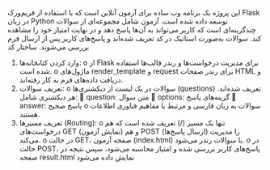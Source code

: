 این پروژه یک برنامه وب ساده برای آزمون آنلاین است که با استفاده از فریم‌ورک Flask در زبان Python توسعه داده شده است. آزمون شامل مجموعه‌ای از سوالات چندگزینه‌ای است که کاربر می‌تواند به آن‌ها پاسخ دهد و در نهایت امتیاز خود را مشاهده کند. سوالات به‌صورت استاتیک در کد تعریف شده‌اند و پاسخ‌های کاربر پس از ارسال فرم بررسی می‌شوند.
ساختار کد
1.	وارد کردن کتابخانه‌ها: 
o	از Flask برای مدیریت درخواست‌ها و رندر قالب‌ها استفاده شده است.
o	ماژول‌های render_template و request برای رندر صفحات HTML و دریافت داده‌های فرم به کار رفته‌اند.
2.	تعریف سوالات: 
o	سوالات در یک لیست از دیکشنری‌ها (questions) تعریف شده‌اند. هر دیکشنری شامل: 
	question: متن سوال
	options: گزینه‌های پاسخ
	answer: پاسخ صحیح
o	سوالات به زبان فارسی و مرتبط با مفاهیم فناوری اطلاعات هستند.
3.	تعریف مسیرها (Routing): 
o	تنها یک مسیر (/) تعریف شده است که هم درخواست‌های GET (نمایش آزمون) و هم POST  (ارسال پاسخ‌ها) را مدیریت می‌کند.
o	در حالت GET، صفحه آزمون (index.html) با سوالات رندر می‌شود.
o	در حالت POST، پاسخ‌های کاربر بررسی شده و امتیاز محاسبه می‌شود، سپس نتیجه در صفحه result.html نمایش داده می‌شود

